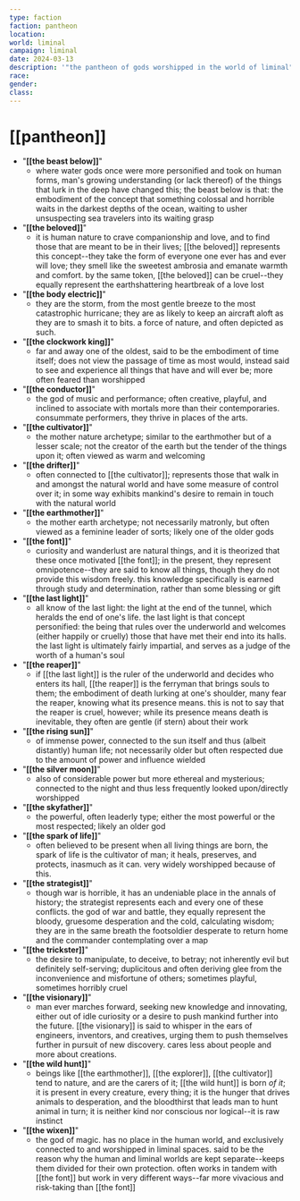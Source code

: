 ```yaml
---
type: faction
faction: pantheon
location: 
world: liminal
campaign: liminal
date: 2024-03-13
description: '"the pantheon of gods worshipped in the world of liminal"'
race: 
gender: 
class:
---
```

# [[pantheon]] 

- "**[[the beast below]]**"
	- where water gods once were more personified and took on human forms, man's growing understanding (or lack thereof) of the things that lurk in the deep have changed this; the beast below is that: the embodiment of the concept that something colossal and horrible waits in the darkest depths of the ocean, waiting to usher unsuspecting sea travelers into its waiting grasp
- "**[[the beloved]]**"
	- it is human nature to crave companionship and love, and to find those that are meant to be in their lives; [[the beloved]] represents this concept--they take the form of everyone one ever has and ever will love; they smell like the sweetest ambrosia and emanate warmth and comfort. by the same token, [[the beloved]] can be cruel--they equally represent the earthshattering heartbreak of a love lost
- "**[[the body electric]]**"
	-  they are the storm, from the most gentle breeze to the most catastrophic hurricane; they are as likely to keep an aircraft aloft as they are to smash it to bits. a force of nature, and often depicted as such.
- "**[[the clockwork king]]**"
	- far and away one of the oldest, said to be the embodiment of time itself; does not view the passage of time as most would, instead said to see and experience all things that have and will ever be; more often feared than worshipped
- "**[[the conductor]]**"
	- the god of music and performance; often creative, playful, and inclined to associate with mortals more than their contemporaries. consummate performers, they thrive in places of the arts.
- "**[[the cultivator]]**"
	- the mother nature archetype; similar to the earthmother but of a lesser scale; not the creator of the earth but the tender of the things upon it; often viewed as warm and welcoming
- "**[[the drifter]]**"
	- often connected to [[the cultivator]]; represents those that walk in and amongst the natural world and have some measure of control over it; in some way exhibits mankind's desire to remain in touch with the natural world
- "**[[the earthmother]]**"
	- the mother earth archetype; not necessarily matronly, but often viewed as a feminine leader of sorts; likely one of the older gods
- "**[[the font]]**"
	- curiosity and wanderlust are natural things, and it is theorized that these once motivated [[the font]]; in the present, they represent omnipotence--they are said to know all things, though they do not provide this wisdom freely. this knowledge specifically is earned through study and determination, rather than some blessing or gift
- "**[[the last light]]**"
	- all know of the last light: the light at the end of the tunnel, which heralds the end of one's life. the last light is that concept personified: the being that rules over the underworld and welcomes (either happily or cruelly) those that have met their end into its halls. the last light is ultimately fairly impartial, and serves as a judge of the worth of a human's soul
- "**[[the reaper]]**"
	- if [[the last light]] is the ruler of the underworld and decides who enters its hall, [[the reaper]] is the ferryman that brings souls to them; the embodiment of death lurking at one's shoulder, many fear the reaper, knowing what its presence means. this is not to say that the reaper is cruel, however; while its presence means death is inevitable, they often are gentle (if stern) about their work
- "**[[the rising sun]]**"
	- of immense power, connected to the sun itself and thus (albeit distantly) human life; not necessarily older but often respected due to the amount of power and influence wielded
- "**[[the silver moon]]**"
	- also of considerable power but more ethereal and mysterious; connected to the night and thus less frequently looked upon/directly worshipped
- "**[[the skyfather]]**"
	- the powerful, often leaderly type; either the most powerful or the most respected; likely an older god
- "**[[the spark of life]]**"
	- often believed to be present when all living things are born, the spark of life is the cultivator of man; it heals, preserves, and protects, inasmuch as it can. very widely worshipped because of this.
- "**[[the strategist]]**"
	- though war is horrible, it has an undeniable place in the annals of history; the strategist represents each and every one of these conflicts. the god of war and battle, they equally represent the bloody, gruesome desperation and the cold, calculating wisdom; they are in the same breath the footsoldier desperate to return home and the commander contemplating over a map
- "**[[the trickster]]**"
	- the desire to manipulate, to deceive, to betray; not inherently evil but definitely self-serving; duplicitous and often deriving glee from the inconvenience and misfortune of others; sometimes playful, sometimes horribly cruel
- "**[[the visionary]]**"
	- man ever marches forward, seeking new knowledge and innovating, either out of idle curiosity or a desire to push mankind further into the future. [[the visionary]] is said to whisper in the ears of engineers, inventors, and creatives, urging them to push themselves further in pursuit of new discovery. cares less about people and more about creations.
- "**[[the wild hunt]]**"
	- beings like [[the earthmother]], [[the explorer]], [[the cultivator]] tend to nature, and are the carers of it; [[the wild hunt]] is born *of it*; it is present in every creature, every thing; it is the hunger that drives animals to desperation, and the bloodthirst that leads man to hunt animal in turn; it is neither kind nor conscious nor logical--it is raw instinct
- "**[[the wixen]]**"
	- the god of magic. has no place in the human world, and exclusively connected to and worshipped in liminal spaces. said to be the reason why the human and liminal worlds are kept separate--keeps them divided for their own protection. often works in tandem with [[the font]] but work in very different ways--far more vivacious and risk-taking than [[the font]]